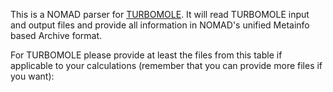 This is a NOMAD parser for [TURBOMOLE](https://www.turbomole.org/). It will read TURBOMOLE input and
output files and provide all information in NOMAD's unified Metainfo based Archive format.

For TURBOMOLE please provide at least the files from this table if applicable to your
calculations (remember that you can provide more files if you want):



